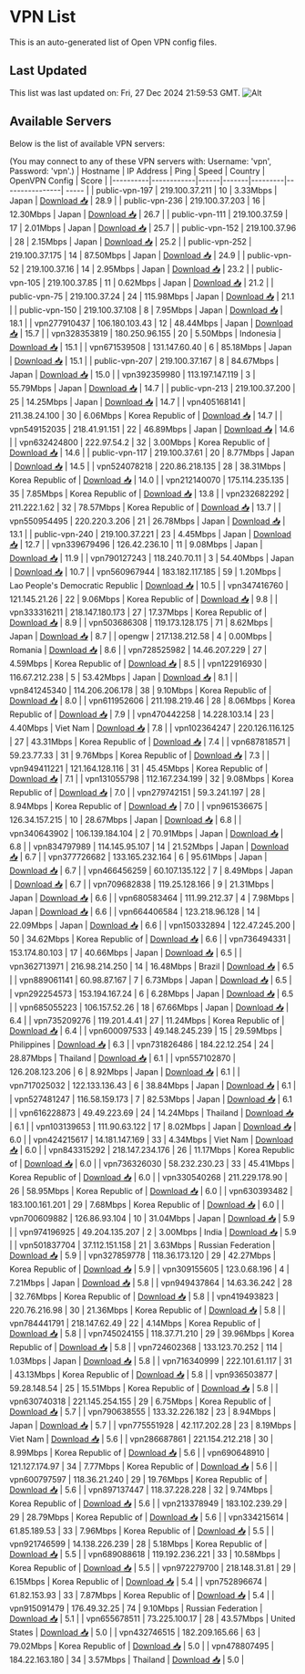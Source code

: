 # VPN List

This is an auto-generated list of Open VPN config files.

## Last Updated

This list was last updated on: Fri, 27 Dec 2024 21:59:53 GMT.
![Alt](https://repobeats.axiom.co/api/embed/186b98318ef1479477931607c1ad7d823f12451f.svg "Repobeats analytics image")

## Available Servers

Below is the list of available VPN servers:

(You may connect to any of these VPN servers with: Username: 'vpn', Password: 'vpn'.)
| Hostname | IP Address | Ping | Speed | Country | OpenVPN Config | Score |
|----------|------------|------|-------|---------|----------------| ----- |
| public-vpn-197 | 219.100.37.211 | 10 | 3.33Mbps | Japan | [Download 📥](./configs/server_0_JP.ovpn) | 28.9 |
| public-vpn-236 | 219.100.37.203 | 16 | 12.30Mbps | Japan | [Download 📥](./configs/server_1_JP.ovpn) | 26.7 |
| public-vpn-111 | 219.100.37.59 | 17 | 2.01Mbps | Japan | [Download 📥](./configs/server_2_JP.ovpn) | 25.7 |
| public-vpn-152 | 219.100.37.96 | 28 | 2.15Mbps | Japan | [Download 📥](./configs/server_3_JP.ovpn) | 25.2 |
| public-vpn-252 | 219.100.37.175 | 14 | 87.50Mbps | Japan | [Download 📥](./configs/server_4_JP.ovpn) | 24.9 |
| public-vpn-52 | 219.100.37.16 | 14 | 2.95Mbps | Japan | [Download 📥](./configs/server_5_JP.ovpn) | 23.2 |
| public-vpn-105 | 219.100.37.85 | 11 | 0.62Mbps | Japan | [Download 📥](./configs/server_6_JP.ovpn) | 21.2 |
| public-vpn-75 | 219.100.37.24 | 24 | 115.98Mbps | Japan | [Download 📥](./configs/server_7_JP.ovpn) | 21.1 |
| public-vpn-150 | 219.100.37.108 | 8 | 7.95Mbps | Japan | [Download 📥](./configs/server_8_JP.ovpn) | 18.1 |
| vpn277910437 | 106.180.103.43 | 12 | 48.44Mbps | Japan | [Download 📥](./configs/server_9_JP.ovpn) | 15.7 |
| vpn328353819 | 180.250.96.155 | 20 | 5.50Mbps | Indonesia | [Download 📥](./configs/server_10_ID.ovpn) | 15.1 |
| vpn671539508 | 131.147.60.40 | 6 | 85.18Mbps | Japan | [Download 📥](./configs/server_11_JP.ovpn) | 15.1 |
| public-vpn-207 | 219.100.37.167 | 8 | 84.67Mbps | Japan | [Download 📥](./configs/server_12_JP.ovpn) | 15.0 |
| vpn392359980 | 113.197.147.119 | 3 | 55.79Mbps | Japan | [Download 📥](./configs/server_13_JP.ovpn) | 14.7 |
| public-vpn-213 | 219.100.37.200 | 25 | 14.25Mbps | Japan | [Download 📥](./configs/server_14_JP.ovpn) | 14.7 |
| vpn405168141 | 211.38.24.100 | 30 | 6.06Mbps | Korea Republic of | [Download 📥](./configs/server_15_KR.ovpn) | 14.7 |
| vpn549152035 | 218.41.91.151 | 22 | 46.89Mbps | Japan | [Download 📥](./configs/server_16_JP.ovpn) | 14.6 |
| vpn632424800 | 222.97.54.2 | 32 | 3.00Mbps | Korea Republic of | [Download 📥](./configs/server_17_KR.ovpn) | 14.6 |
| public-vpn-117 | 219.100.37.61 | 20 | 8.77Mbps | Japan | [Download 📥](./configs/server_18_JP.ovpn) | 14.5 |
| vpn524078218 | 220.86.218.135 | 28 | 38.31Mbps | Korea Republic of | [Download 📥](./configs/server_19_KR.ovpn) | 14.0 |
| vpn212140070 | 175.114.235.135 | 35 | 7.85Mbps | Korea Republic of | [Download 📥](./configs/server_20_KR.ovpn) | 13.8 |
| vpn232682292 | 211.222.1.62 | 32 | 78.57Mbps | Korea Republic of | [Download 📥](./configs/server_21_KR.ovpn) | 13.7 |
| vpn550954495 | 220.220.3.206 | 21 | 26.78Mbps | Japan | [Download 📥](./configs/server_22_JP.ovpn) | 13.1 |
| public-vpn-240 | 219.100.37.221 | 23 | 4.45Mbps | Japan | [Download 📥](./configs/server_23_JP.ovpn) | 12.7 |
| vpn339679496 | 126.42.236.10 | 11 | 9.08Mbps | Japan | [Download 📥](./configs/server_24_JP.ovpn) | 11.9 |
| vpn790127243 | 118.240.70.11 | 3 | 54.40Mbps | Japan | [Download 📥](./configs/server_25_JP.ovpn) | 10.7 |
| vpn560967944 | 183.182.117.185 | 59 | 1.20Mbps | Lao People's Democratic Republic | [Download 📥](./configs/server_26_LA.ovpn) | 10.5 |
| vpn347416760 | 121.145.21.26 | 22 | 9.06Mbps | Korea Republic of | [Download 📥](./configs/server_27_KR.ovpn) | 9.8 |
| vpn333316211 | 218.147.180.173 | 27 | 17.37Mbps | Korea Republic of | [Download 📥](./configs/server_28_KR.ovpn) | 8.9 |
| vpn503686308 | 119.173.128.175 | 71 | 8.62Mbps | Japan | [Download 📥](./configs/server_29_JP.ovpn) | 8.7 |
| opengw | 217.138.212.58 | 4 | 0.00Mbps | Romania | [Download 📥](./configs/server_30_RO.ovpn) | 8.6 |
| vpn728525982 | 14.46.207.229 | 27 | 4.59Mbps | Korea Republic of | [Download 📥](./configs/server_31_KR.ovpn) | 8.5 |
| vpn122916930 | 116.67.212.238 | 5 | 53.42Mbps | Japan | [Download 📥](./configs/server_32_JP.ovpn) | 8.1 |
| vpn841245340 | 114.206.206.178 | 38 | 9.10Mbps | Korea Republic of | [Download 📥](./configs/server_33_KR.ovpn) | 8.0 |
| vpn611952606 | 211.198.219.46 | 28 | 8.06Mbps | Korea Republic of | [Download 📥](./configs/server_34_KR.ovpn) | 7.9 |
| vpn470442258 | 14.228.103.14 | 23 | 4.40Mbps | Viet Nam | [Download 📥](./configs/server_35_VN.ovpn) | 7.8 |
| vpn102364247 | 220.126.116.125 | 27 | 43.31Mbps | Korea Republic of | [Download 📥](./configs/server_36_KR.ovpn) | 7.4 |
| vpn687818571 | 59.23.77.33 | 31 | 9.76Mbps | Korea Republic of | [Download 📥](./configs/server_37_KR.ovpn) | 7.3 |
| vpn949411221 | 121.164.128.116 | 31 | 45.45Mbps | Korea Republic of | [Download 📥](./configs/server_38_KR.ovpn) | 7.1 |
| vpn131055798 | 112.167.234.199 | 32 | 9.08Mbps | Korea Republic of | [Download 📥](./configs/server_39_KR.ovpn) | 7.0 |
| vpn279742151 | 59.3.241.197 | 28 | 8.94Mbps | Korea Republic of | [Download 📥](./configs/server_40_KR.ovpn) | 7.0 |
| vpn961536675 | 126.34.157.215 | 10 | 28.67Mbps | Japan | [Download 📥](./configs/server_41_JP.ovpn) | 6.8 |
| vpn340643902 | 106.139.184.104 | 2 | 70.91Mbps | Japan | [Download 📥](./configs/server_42_JP.ovpn) | 6.8 |
| vpn834797989 | 114.145.95.107 | 14 | 21.52Mbps | Japan | [Download 📥](./configs/server_43_JP.ovpn) | 6.7 |
| vpn377726682 | 133.165.232.164 | 6 | 95.61Mbps | Japan | [Download 📥](./configs/server_44_JP.ovpn) | 6.7 |
| vpn466456259 | 60.107.135.122 | 7 | 8.49Mbps | Japan | [Download 📥](./configs/server_45_JP.ovpn) | 6.7 |
| vpn709682838 | 119.25.128.166 | 9 | 21.31Mbps | Japan | [Download 📥](./configs/server_46_JP.ovpn) | 6.6 |
| vpn680583464 | 111.99.212.37 | 4 | 7.98Mbps | Japan | [Download 📥](./configs/server_47_JP.ovpn) | 6.6 |
| vpn664406584 | 123.218.96.128 | 14 | 22.09Mbps | Japan | [Download 📥](./configs/server_48_JP.ovpn) | 6.6 |
| vpn150332894 | 122.47.245.200 | 50 | 34.62Mbps | Korea Republic of | [Download 📥](./configs/server_49_KR.ovpn) | 6.6 |
| vpn736494331 | 153.174.80.103 | 17 | 40.66Mbps | Japan | [Download 📥](./configs/server_50_JP.ovpn) | 6.5 |
| vpn362713971 | 216.98.214.250 | 14 | 16.48Mbps | Brazil | [Download 📥](./configs/server_51_BR.ovpn) | 6.5 |
| vpn889061141 | 60.98.87.167 | 7 | 6.73Mbps | Japan | [Download 📥](./configs/server_52_JP.ovpn) | 6.5 |
| vpn292254573 | 153.194.167.24 | 6 | 6.28Mbps | Japan | [Download 📥](./configs/server_53_JP.ovpn) | 6.5 |
| vpn685055223 | 106.157.52.26 | 18 | 67.66Mbps | Japan | [Download 📥](./configs/server_54_JP.ovpn) | 6.4 |
| vpn735209276 | 119.201.4.41 | 27 | 11.24Mbps | Korea Republic of | [Download 📥](./configs/server_55_KR.ovpn) | 6.4 |
| vpn600097533 | 49.148.245.239 | 15 | 29.59Mbps | Philippines | [Download 📥](./configs/server_56_PH.ovpn) | 6.3 |
| vpn731826486 | 184.22.12.254 | 24 | 28.87Mbps | Thailand | [Download 📥](./configs/server_57_TH.ovpn) | 6.1 |
| vpn557102870 | 126.208.123.206 | 6 | 8.92Mbps | Japan | [Download 📥](./configs/server_58_JP.ovpn) | 6.1 |
| vpn717025032 | 122.133.136.43 | 6 | 38.84Mbps | Japan | [Download 📥](./configs/server_59_JP.ovpn) | 6.1 |
| vpn527481247 | 116.58.159.173 | 7 | 82.53Mbps | Japan | [Download 📥](./configs/server_60_JP.ovpn) | 6.1 |
| vpn616228873 | 49.49.223.69 | 24 | 14.24Mbps | Thailand | [Download 📥](./configs/server_61_TH.ovpn) | 6.1 |
| vpn103139653 | 111.90.63.122 | 17 | 8.02Mbps | Japan | [Download 📥](./configs/server_62_JP.ovpn) | 6.0 |
| vpn424215617 | 14.181.147.169 | 33 | 4.34Mbps | Viet Nam | [Download 📥](./configs/server_63_VN.ovpn) | 6.0 |
| vpn843315292 | 218.147.234.176 | 26 | 11.17Mbps | Korea Republic of | [Download 📥](./configs/server_64_KR.ovpn) | 6.0 |
| vpn736326030 | 58.232.230.23 | 33 | 45.41Mbps | Korea Republic of | [Download 📥](./configs/server_65_KR.ovpn) | 6.0 |
| vpn330540268 | 211.229.178.90 | 26 | 58.95Mbps | Korea Republic of | [Download 📥](./configs/server_66_KR.ovpn) | 6.0 |
| vpn630393482 | 183.100.161.201 | 29 | 7.68Mbps | Korea Republic of | [Download 📥](./configs/server_67_KR.ovpn) | 6.0 |
| vpn700609882 | 126.86.93.104 | 10 | 31.04Mbps | Japan | [Download 📥](./configs/server_68_JP.ovpn) | 5.9 |
| vpn974196925 | 49.204.135.207 | 2 | 3.00Mbps | India | [Download 📥](./configs/server_69_IN.ovpn) | 5.9 |
| vpn501837704 | 37.112.151.158 | 21 | 3.63Mbps | Russian Federation | [Download 📥](./configs/server_70_RU.ovpn) | 5.9 |
| vpn327859778 | 118.36.173.120 | 29 | 42.27Mbps | Korea Republic of | [Download 📥](./configs/server_71_KR.ovpn) | 5.9 |
| vpn309155605 | 123.0.68.196 | 4 | 7.21Mbps | Japan | [Download 📥](./configs/server_72_JP.ovpn) | 5.8 |
| vpn949437864 | 14.63.36.242 | 28 | 32.76Mbps | Korea Republic of | [Download 📥](./configs/server_73_KR.ovpn) | 5.8 |
| vpn419493823 | 220.76.216.98 | 30 | 21.36Mbps | Korea Republic of | [Download 📥](./configs/server_74_KR.ovpn) | 5.8 |
| vpn784441791 | 218.147.62.49 | 22 | 4.14Mbps | Korea Republic of | [Download 📥](./configs/server_75_KR.ovpn) | 5.8 |
| vpn745024155 | 118.37.71.210 | 29 | 39.96Mbps | Korea Republic of | [Download 📥](./configs/server_76_KR.ovpn) | 5.8 |
| vpn724602368 | 133.123.70.252 | 114 | 1.03Mbps | Japan | [Download 📥](./configs/server_77_JP.ovpn) | 5.8 |
| vpn716340999 | 222.101.61.117 | 31 | 43.13Mbps | Korea Republic of | [Download 📥](./configs/server_78_KR.ovpn) | 5.8 |
| vpn936503877 | 59.28.148.54 | 25 | 15.51Mbps | Korea Republic of | [Download 📥](./configs/server_79_KR.ovpn) | 5.8 |
| vpn630740318 | 221.145.254.155 | 29 | 6.75Mbps | Korea Republic of | [Download 📥](./configs/server_80_KR.ovpn) | 5.7 |
| vpn790638555 | 133.32.226.182 | 23 | 8.94Mbps | Japan | [Download 📥](./configs/server_81_JP.ovpn) | 5.7 |
| vpn775551928 | 42.117.202.28 | 23 | 8.19Mbps | Viet Nam | [Download 📥](./configs/server_82_VN.ovpn) | 5.6 |
| vpn286687861 | 221.154.212.218 | 30 | 8.99Mbps | Korea Republic of | [Download 📥](./configs/server_83_KR.ovpn) | 5.6 |
| vpn690648910 | 121.127.174.97 | 34 | 7.77Mbps | Korea Republic of | [Download 📥](./configs/server_84_KR.ovpn) | 5.6 |
| vpn600797597 | 118.36.21.240 | 29 | 19.76Mbps | Korea Republic of | [Download 📥](./configs/server_85_KR.ovpn) | 5.6 |
| vpn897137447 | 118.37.228.228 | 32 | 9.74Mbps | Korea Republic of | [Download 📥](./configs/server_86_KR.ovpn) | 5.6 |
| vpn213378949 | 183.102.239.29 | 29 | 28.79Mbps | Korea Republic of | [Download 📥](./configs/server_87_KR.ovpn) | 5.6 |
| vpn334215614 | 61.85.189.53 | 33 | 7.96Mbps | Korea Republic of | [Download 📥](./configs/server_88_KR.ovpn) | 5.5 |
| vpn921746599 | 14.138.226.239 | 28 | 5.18Mbps | Korea Republic of | [Download 📥](./configs/server_89_KR.ovpn) | 5.5 |
| vpn689088618 | 119.192.236.221 | 33 | 10.58Mbps | Korea Republic of | [Download 📥](./configs/server_90_KR.ovpn) | 5.5 |
| vpn972279700 | 218.148.31.81 | 29 | 6.15Mbps | Korea Republic of | [Download 📥](./configs/server_91_KR.ovpn) | 5.4 |
| vpn752896674 | 61.82.153.93 | 33 | 7.87Mbps | Korea Republic of | [Download 📥](./configs/server_92_KR.ovpn) | 5.4 |
| vpn915091479 | 176.49.32.25 | 74 | 9.10Mbps | Russian Federation | [Download 📥](./configs/server_93_RU.ovpn) | 5.1 |
| vpn655678511 | 73.225.100.17 | 28 | 43.57Mbps | United States | [Download 📥](./configs/server_94_US.ovpn) | 5.0 |
| vpn432746515 | 182.209.165.66 | 63 | 79.02Mbps | Korea Republic of | [Download 📥](./configs/server_95_KR.ovpn) | 5.0 |
| vpn478807495 | 184.22.163.180 | 34 | 3.57Mbps | Thailand | [Download 📥](./configs/server_96_TH.ovpn) | 5.0 |
